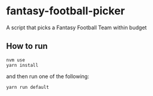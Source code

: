 # fantasy-football-picker

A script that picks a Fantasy Football Team within budget

## How to run

```
nvm use
yarn install
```
and then run one of the following:
```
yarn run default
```